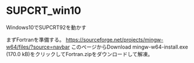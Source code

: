 # SUPCRT_win10

Windows10でSUPCRT92を動かす

まずFortranを準備する。
https://sourceforge.net/projects/mingw-w64/files/?source=navbar
このページからDownload mingw-w64-install.exe (170.0 kB)をクリックしてFortran.zipをダウンロードして解凍。
